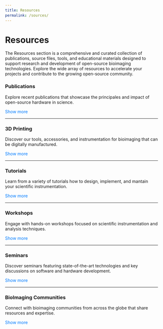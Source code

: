 ```yaml
---
title: Resources
permalink: /sources/
---
```


<script src="https://code.jquery.com/jquery-3.6.0.min.js"></script>
<script>
  $(document).ready(function() {
    $('.toggle-text').click(function() {
      var content = $(this).next('.content');
      content.slideToggle();

      if ($(this).text() === 'Show more') {
        $(this).text('Show less');
      } else {
        $(this).text('Show more');
      }
    });
  });
</script>


<style>
  .toggle-text {
    cursor: pointer;
    color: #007BFF; /* Default color */
    transition: color 0.3s ease; /* Smooth transition for color change */
  }

  .toggle-text:hover {
    color: #FF5733; /* Color when hovered */
  }
</style>

# **Resources**
The Resources section is a comprehensive and curated collection of publications, source files, tools, and educational materials designed to support research and development of open-source bioimaging technologies. Explore the wide array of resources to accelerate your projects and contribute to the growing open-source community.

### **Publications**
Explore recent publications that showcase the principales and impact of open-source hardware in science.
<p class="toggle-text">Show more</p>

<div class="content list" style="display: none;">
  
  <h4>2023</h4>
  <p>
    Open hardware: From DIY trend to global transformation in access to laboratory equipment. Wenzel T (2023). PLOS Biology 21(1): e3001931. (<a href="https://doi.org/10.1371/journal.pbio.3001931">Article</a>)
  </p>

  <h4>2022</h4>
  <p>
    Open Hardware in Science: The Benefits of Open Electronics. Oellermann, M., Price-Whelan, A. M., Diego, O., Seabra, R., Wenzel, T., Haley Pace Wilson, & Tanner, R. L. (2022). Integrative and Comparative Biology, Volume 62, Issue 4, October 2022, Pages 1061–1075. (<a href="https://doi.org/10.1093/icb/icac043">Article</a>)
  </p>

  <h4>2020</h4>
  <p>
    Standardisation of Practices in Open Source Hardware Bonvoisin, J., Molloy, J., Häuer, M., & Wenzel, T. (2020). Journal of Open Hardware, 4(1). (<a href="https://doi.org/10.5334/joh.22">Article</a>)
  </p>
</div>

<hr>

### **3D Printing**
Discover our tools, accessories, and instrumentation for bioimaging that can be digitally manufactured.
<p class="toggle-text">Show more</p>

<div class="content list" style="display: none;">

  <div class="content list" style="display: grid; grid-template-columns: repeat(3, 1fr); gap: 20px;">
    <!-- Thingiverse Designs -->
    <div class="list-item" style="text-align: center;">
      <a href="https://www.thingiverse.com/libre-hub/designs" target="_blank">
        <img src="/images/thingiverse-thumbnail.png" alt="Thingiverse Designs" style="width: 200px; height: 180px;">
      </a>
      <p class="list-post-title">
        <a href="https://www.thingiverse.com/libre-hub/designs" target="_blank">Designs on Thingiverse</a>
      </p>
    </div>
    <!-- Printables Designs -->
    <div class="list-item" style="text-align: center;">
      <a href="https://www.printables.com/de/@WenzelLab" target="_blank">
        <img src="/images/printables-thumbnail.png" alt="Printables Designs" style="width: 200px; height: 180px;">
      </a>
      <p class="list-post-title">
        <a href="https://www.printables.com/de/@WenzelLab" target="_blank">Designs on Printables</a>
      </p>
    </div>
  </div>

</div>

<hr>

### **Tutorials**
Learn from a variety of tutorials how to design, implement, and mantain your scientific instrumentation.
<p class="toggle-text">Show more</p>

<div class="content list" style="display: none;">
  <div style="display: grid; grid-template-columns: repeat(2, 1fr); gap: 20px;">
  
  <!-- Row 1, Column 1 -->
  <iframe width="100%" height="200" src="https://www.youtube.com/embed/nc4b_7pL66U" frameborder="0" allow="accelerometer; autoplay; clipboard-write; encrypted-media; gyroscope; picture-in-picture" allowfullscreen></iframe>

  <!-- Row 1, Column 2 -->  
  <iframe width="100%" height="200" src="https://www.youtube.com/embed/0zF3DSOCBSA" frameborder="0" allow="accelerometer; autoplay; clipboard-write; encrypted-media; gyroscope; picture-in-picture" allowfullscreen></iframe>

  <!-- Row 2, Column 1 -->
  <iframe width="100%" height="200" src="https://www.youtube.com/embed/22zVn0-YkIY" frameborder="0" allow="accelerometer; autoplay; clipboard-write; encrypted-media; gyroscope; picture-in-picture" allowfullscreen></iframe>

  <!-- Row 2, Column 2 -->
  <iframe width="100%" height="200" src="https://www.youtube.com/embed/Hgo2NIhxlEY" frameborder="0" allow="accelerometer; autoplay; clipboard-write; encrypted-media; gyroscope; picture-in-picture" allowfullscreen></iframe>

  <!-- Row 3, Column 1 -->
  <iframe width="100%" height="200" src="https://www.youtube.com/embed/fFFRetXSQK0" frameborder="0" allow="accelerometer; autoplay; clipboard-write; encrypted-media; gyroscope; picture-in-picture" allowfullscreen></iframe>

  </div>
</div>

<hr>

### **Workshops**
Engage with hands-on workshops focused on scientific instrumentation and analysis techniques.
<p class="toggle-text">Show more</p>

<div class="content list" style="display: none;">
  <div class="content list" style="display: grid; grid-template-columns: repeat(3, 1fr); gap: 20px;">
    {% for post in site.posts %}
      {% if post.categories contains 'workshop' %}
      <div class="list-item" style="text-align: center;">
        <a href="{{ post.docu }}" target="_blank">
          <!-- Assuming each post has an image thumbnail -->
          <img src="/{% if post.header-img %}{{ post.header-img }}{% else %}{{ site.header-img }}{% endif %}" alt="{{ post.title }}" alt="{{ post.title }}" style="width: 100%; height: auto; max-width: 250px;">
        </a>
        <p class="list-post-title">
          <a href="{{ post.docu }}" target="_blank">{{ post.title }}</a><br>
          <small>{{ post.date | date: "%m/%d/%y" }}</small>
        </p>
      </div>
      {% endif %}
    {% endfor %}
  </div>
</div>

<hr>

### **Seminars**
Discover seminars featuring state-of-the-art technologies and key discussions on software and hardware development.
<p class="toggle-text">Show more</p>

<div class="content list" style="display: none;">
  <div class="content list" style="display: grid; grid-template-columns: repeat(3, 1fr); gap: 20px;">
    {% for post in site.posts %}
      {% if post.categories contains 'seminar' %}
      <div class="list-item" style="text-align: center;">
        <a href="{{ post.video }}" target="_blank">
          <!-- Assuming each post has an image thumbnail -->
          <img src="/{% if post.header-img %}{{ post.header-img }}{% else %}{{ site.header-img }}{% endif %}" alt="{{ post.title }}" style="width: 100%; height: auto; max-width: 250px;">
        </a>
        <p class="list-post-title">
          <a href="{{ post.video }}" target="_blank">{{ post.title }}</a><br>
          <small>{{ post.date | date: "%m/%d/%y" }}</small>
        </p>
      </div>
      {% endif %}
    {% endfor %}
  </div>
</div>

<hr>

### **BioImaging Communities**
Connect with bioimaging communities from across the globe that share resources and expertise.
<p class="toggle-text">Show more</p>

<div class="content list" style="display: none;">
  
  <p>
    Global BioImaging Network (<a href="https://globalbioimaging.org/">Website</a>)
  </p>

  <p>
   BioImaging North America (<a href="https://www.bioimagingnorthamerica.org/">Website</a>)
  </p>

  <p>
   Latin America BioImaging (<a href="https://labi.lat/">Website</a>)
  </p>

  <p>
   African BioImaging Consortium (<a href="https://www.africanbioimaging.org/">Website</a>)
  </p>

  <p>
   Focal Plane Network (<a href="https://focalplane.biologists.com/">Website</a>)
  </p>

  <p>
   Scientific Community Image Forum (<a href="https://forum.image.sc/">Website</a>)
  </p>

</div>


<!--  
### **Other resources**
[GitBuilding for Beginners](https://librehub.github.io/gitbuilding-for-beginners/) - User guide to implement and deploy a GitBuilding website.
-->